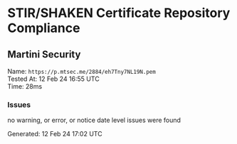 # STIR/SHAKEN Certificate Repository Compliance

## Martini Security

Name: `https://p.mtsec.me/2884/eh7Tny7NL19N.pem`\
Tested At: 12 Feb 24 16:55 UTC\
Time: 28ms

### Issues

no warning, or error, or notice date level issues were found

Generated: 12 Feb 24 17:02 UTC